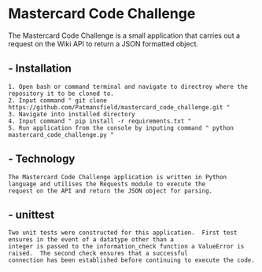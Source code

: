 # Mastercard Code Challenge

The Mastercard Code Challenge is a small application that carries out a request on the Wiki API to return a 
JSON formatted object.

##  - Installation

```
1. Open bash or command terminal and navigate to directroy where the repository it to be cloned to.  
2. Input command " git clone https://github.com/Patmansfield/mastercard_code_challenge.git "
3. Navigate into installed directory
4. Input command " pip install -r requirements.txt "
5. Run application from the console by inputing command " python mastercard_code_challenge.py "
```

##  - Technology
```
The Mastercard Code Challenge application is written in Python language and utilises the Requests module to execute the 
request on the API and return the JSON object for parsing.
```

##  - unittest
```
Two unit tests were constructed for this application.  First test ensures in the event of a datatype other than a 
integer is passed to the information_check function a ValueError is raised.  The second check ensures that a successful 
connection has been established before continuing to execute the code.
```
